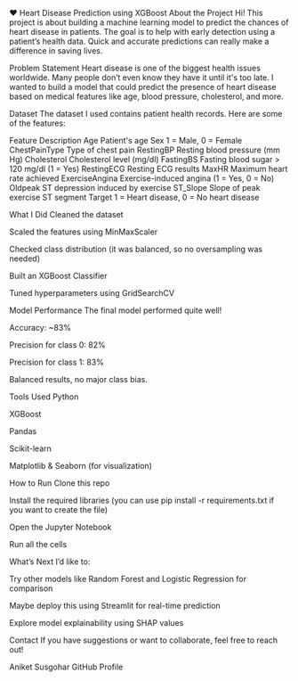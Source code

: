 ❤️ Heart Disease Prediction using XGBoost
About the Project
Hi! This project is about building a machine learning model to predict the chances of heart disease in patients. The goal is to help with early detection using a patient’s health data. Quick and accurate predictions can really make a difference in saving lives.

Problem Statement
Heart disease is one of the biggest health issues worldwide. Many people don’t even know they have it until it's too late. I wanted to build a model that could predict the presence of heart disease based on medical features like age, blood pressure, cholesterol, and more.

Dataset
The dataset I used contains patient health records. Here are some of the features:

Feature	Description
Age	Patient's age
Sex	1 = Male, 0 = Female
ChestPainType	Type of chest pain
RestingBP	Resting blood pressure (mm Hg)
Cholesterol	Cholesterol level (mg/dl)
FastingBS	Fasting blood sugar > 120 mg/dl (1 = Yes)
RestingECG	Resting ECG results
MaxHR	Maximum heart rate achieved
ExerciseAngina	Exercise-induced angina (1 = Yes, 0 = No)
Oldpeak	ST depression induced by exercise
ST_Slope	Slope of peak exercise ST segment
Target	1 = Heart disease, 0 = No heart disease

What I Did
Cleaned the dataset

Scaled the features using MinMaxScaler

Checked class distribution (it was balanced, so no oversampling was needed)

Built an XGBoost Classifier

Tuned hyperparameters using GridSearchCV

Model Performance
The final model performed quite well!

Accuracy: ~83%

Precision for class 0: 82%

Precision for class 1: 83%

Balanced results, no major class bias.

Tools Used
Python

XGBoost

Pandas

Scikit-learn

Matplotlib & Seaborn (for visualization)

How to Run
Clone this repo

Install the required libraries (you can use pip install -r requirements.txt if you want to create the file)

Open the Jupyter Notebook

Run all the cells

What’s Next
I’d like to:

Try other models like Random Forest and Logistic Regression for comparison

Maybe deploy this using Streamlit for real-time prediction

Explore model explainability using SHAP values

Contact
If you have suggestions or want to collaborate, feel free to reach out!

Aniket Susgohar
GitHub Profile
